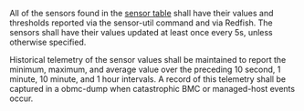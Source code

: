 All of the sensors found in the [sensor table](#sensors) shall have their
values and thresholds reported via the sensor-util command and via Redfish.
The sensors shall have their values updated at least once every 5s, unless
otherwise specified.

Historical telemetry of the sensor values shall be maintained to report the
minimum, maximum, and average value over the preceding 10 second, 1 minute,
10 minute, and 1 hour intervals.  A record of this telemetry shall be captured
in a obmc-dump when catastrophic BMC or managed-host events occur.
